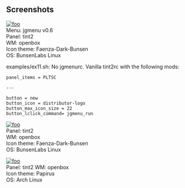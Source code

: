 Screenshots
-----------

[![foo](http://i.imgur.com/yq9cK5It.png)](http://i.imgur.com/yq9cK5I.png)  
Menu: jgmenu v0.6  
Panel: tint2  
WM: openbox  
Icon theme: Faenza-Dark-Bunsen  
OS: BunsenLabs Linux  

examples/ex11.sh: No jgmenurc. Vanilla tint2rc with the following mods:

    panel_items = PLTSC

    ---

    button = new
    button_icon = distributor-logo
    button_max_icon_size = 22
    button_lclick_command= jgmenu_run


[![foo](http://i.imgur.com/SjlU8S6t.png)](http://i.imgur.com/SjlU8S6.png)  
Panel: tint2  
WM: openbox  
Icon theme: Faenza-Dark-Bunsen  
OS: BunsenLabs Linux  


[![foo](http://i.imgur.com/QvBqI2Lt.png)](http://i.imgur.com/QvBqI2L.png)  
Panel: tint2
WM: openbox  
Icon theme: Papirus  
OS: Arch Linux  
